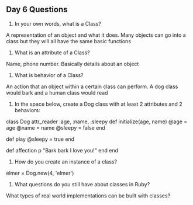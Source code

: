 ## Day 6 Questions

1. In your own words, what is a Class?

A representation of an object and what it does. Many objects can go into a class but they will all have the same basic functions

1. What is an attribute of a Class?

Name, phone number. Basically details about an object

1. What is behavior of a Class?

An action that an object within a certain class can perform. A dog class would bark and a human class would read

1. In the space below, create a Dog class with at least 2 attributes and 2 behaviors:

class Dog
  attr_reader :age, :name, :sleepy
  def initialize(age, name)
    @age = age
    @name = name
    @sleepy = false
  end

  def play
    @sleepy = true
  end

  def affection
    p "Bark bark I love you!"
  end
end

1. How do you create an instance of a class?

elmer = Dog.new(4, 'elmer')

1. What questions do you still have about classes in Ruby?

What types of real world implementations can be built with classes?
